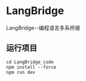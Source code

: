 # LangBridge
LangBridge--编程语言多系桥接
## 运行项目
```
cd LangBridge_code
npm install --force
npm run dev
```

